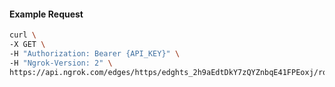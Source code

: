 <!-- Code generated for API Clients. DO NOT EDIT. -->

#### Example Request

```bash
curl \
-X GET \
-H "Authorization: Bearer {API_KEY}" \
-H "Ngrok-Version: 2" \
https://api.ngrok.com/edges/https/edghts_2h9aEdtDkY7zQYZnbqE41FPEoxj/routes/edghtsrt_2h9aEiw9rdJVlqq1cAIba2myVsv/backend
```
